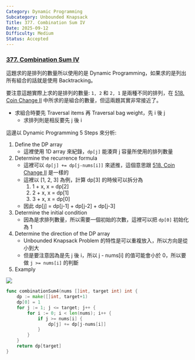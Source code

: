 ```yaml
---
Category: Dynamic Programming
Subcategory: Unbounded Knapsack
Title: 377. Combination Sum IV
Date: 2025-09-12
Difficulty: Medium
Status: Accepted
---
```

### [377. Combination Sum IV]

這題求的是排列的數量所以使用的是 Dynamic Programming，如果求的是列出所有組合的話就是使用 Backtracking。

要注意這題實際上求的是排列的數量: `1, 2` 和 `2, 1` 是兩種不同的排列，在 [518. Coin Change II] 中所求的是組合的數量，但這兩題其實非常接近了。
-   求組合時要先 Traversal items 再 Traversal bag weight，先 i 後 j
    -   求排列則是相反要先 j 後 i

這邊以 Dynamic Programming 5 Steps 來分析:

1.  Define the DP array
    -   這裡使用 1D array 來紀錄，`dp[j]` 能湊齊 j 容量所使用的排列數量
2.  Determine the recurrence formula
    -   這裡可以 `dp[j] += dp[j-nums[i]]` 來遞推，這個意思跟 [518. Coin Change II] 是一樣的
    -   這裡以 [1, 2, 3] 為例，計算 dp[3] 的時候可以拆分為
        1.  1 + x, x = dp[2]
        2.  2 + x, x = dp[1]
        3.  3 + x, x = dp[0]
    -   因此 dp[j] = dp[j-1] + dp[j-2] + dp[j-3]
3.  Determine the initial condition
    -   因為是求排列數量，所以需要一個初始的次數，這裡可以把 `dp[0]` 初始化為 1
4.  Determine the direction of the DP array
    -   Unbounded Knapsack Problem 的特性是可以重複放入，所以方向是從小到大
    -   但是要注意因為是先 j 後 i，所以 j - nums[i] 的值可能會小於 0，所以要做 `j >= nums[i]` 的判斷
5.  Examply

![](https://camo.githubusercontent.com/303bf50db9d2df1a79bad4b0d65887d09f306b8134f1502df2499d5b855ff73c/68747470733a2f2f636f64652d7468696e6b696e672d313235333835353039332e66696c652e6d7971636c6f75642e636f6d2f706963732f32303233303331303030303632352e706e67)

```go
func combinationSum4(nums []int, target int) int {
	dp := make([]int, target+1)
	dp[0] = 1
	for j := 1; j <= target; j++ {
		for i := 0; i < len(nums); i++ {
			if j >= nums[i] {
				dp[j] += dp[j-nums[i]]
			}
		}
	}
	return dp[target]
}
```

[377. Combination Sum IV]: https://leetcode.com/problems/combination-sum-iv/
[518. Coin Change II]: ./518.Coin_Change_II.md